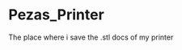 # Pezas_Printer
The place where i  save the .stl docs of my printer
[](https://github.com/pablopeza/Pezas_Printer/blob/master/Images/printer.png)
